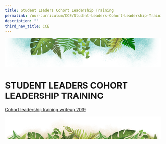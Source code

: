 ```yaml
---
title: Student Leaders Cohort Leadership Training
permalink: /our-curriculum/CCE/Student-Leaders-Cohort-Leadership-Training/
description: ""
third_nav_title: CCE
---
```

![](/images/Banner.png)

# STUDENT LEADERS COHORT LEADERSHIP TRAINING

[Cohort leadership training writeup 2019](/files/Our%20Curriculum/CCE/Cohort%20leadership%20training%20writeup%202019.pdf)

![](/images/bg-bottom.png)